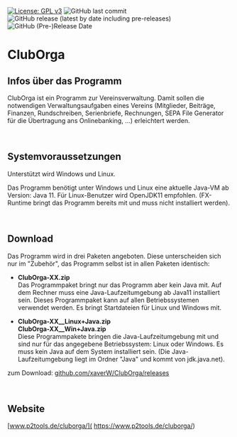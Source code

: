 
[![License: GPL v3](https://img.shields.io/badge/License-GPLv3-blue.svg)](https://www.gnu.org/licenses/gpl-3.0)
![GitHub last commit](https://img.shields.io/github/last-commit/xaverW/ClubOrga)
![GitHub release (latest by date including pre-releases)](https://img.shields.io/github/v/release/xaverW/ClubOrga?include_prereleases)
![GitHub (Pre-)Release Date](https://img.shields.io/github/release-date-pre/xaverW/ClubOrga)

# ClubOrga

## Infos über das Programm

ClubOrga ist ein Programm zur Vereinsverwaltung. Damit sollen die notwendigen Verwaltungsaufgaben eines Vereins (Mitglieder, Beiträge, Finanzen, Rundschreiben, Serienbriefe, Rechnungen, SEPA File Generator für die Übertragung ans Onlinebanking, …) erleichtert werden. 

<br />

## Systemvoraussetzungen

Unterstützt wird Windows und Linux. 

Das Programm benötigt unter Windows und Linux eine aktuelle Java-VM ab Version: Java 11.
Für Linux-Benutzer wird OpenJDK11 empfohlen. (FX-Runtime bringt das Programm bereits mit und muss nicht installiert werden).

<br />

## Download

Das Programm wird in drei Paketen angeboten. Diese unterscheiden sich nur im "Zubehör", das Programm selbst ist in allen Paketen identisch:

- **ClubOrga-XX.zip**  
Das Programmpaket bringt nur das Programm aber kein Java mit. Auf dem Rechner muss eine Java-Laufzeitumgebung ab Java11 installiert sein. Dieses Programmpaket kann auf allen Betriebssystemen verwendet werden. Es bringt Startdateien für Linux und Windows mit.

- **ClubOrga-XX__Linux+Java.zip**  
**ClubOrga-XX__Win+Java.zip**  
Diese Programmpakete bringen die Java-Laufzeitumgebung mit und sind nur für das angegebene Betriebssystem: Linux oder Windows. Es muss kein Java auf dem System installiert sein. (Die Java-Laufzeitumgebung liegt im Ordner "Java" und kommt von jdk.java.net).

zum Download: [github.com/xaverW/ClubOrga/releases](https://github.com/xaverW/cluborga/releases)

<br />

## Website

[www.p2tools.de/cluborga/]( https://www.p2tools.de/cluborga/)

